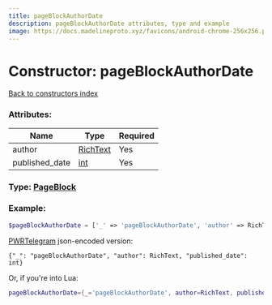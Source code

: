```yaml
---
title: pageBlockAuthorDate
description: pageBlockAuthorDate attributes, type and example
image: https://docs.madelineproto.xyz/favicons/android-chrome-256x256.png
---
```

# Constructor: pageBlockAuthorDate  
[Back to constructors index](index.md)



### Attributes:

| Name     |    Type       | Required |
|----------|---------------|----------|
|author|[RichText](../types/RichText.md) | Yes|
|published\_date|[int](../types/int.md) | Yes|



### Type: [PageBlock](../types/PageBlock.md)


### Example:

```php
$pageBlockAuthorDate = ['_' => 'pageBlockAuthorDate', 'author' => RichText, 'published_date' => int];
```  

[PWRTelegram](https://pwrtelegram.xyz) json-encoded version:

```
{"_": "pageBlockAuthorDate", "author": RichText, "published_date": int}
```


Or, if you're into Lua:

```lua
pageBlockAuthorDate={_='pageBlockAuthorDate', author=RichText, published_date=int}

```



